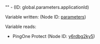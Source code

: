 "" - (ID: global.parameters.applicationId)

Variable written:
 (Node ID: [parameters](../nodes/parameters.md))

Variable reads:
* PingOne Protect (Node ID: [y6rdbg2ky5](../nodes/y6rdbg2ky5.md))
